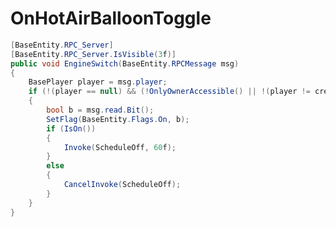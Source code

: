<Badge type="danger" text="Carbon Compatible"/><Badge type="warning" text="Oxide Compatible"/>
# OnHotAirBalloonToggle
```csharp
[BaseEntity.RPC_Server]
[BaseEntity.RPC_Server.IsVisible(3f)]
public void EngineSwitch(BaseEntity.RPCMessage msg)
{
	BasePlayer player = msg.player;
	if (!(player == null) && (!OnlyOwnerAccessible() || !(player != creatorEntity)))
	{
		bool b = msg.read.Bit();
		SetFlag(BaseEntity.Flags.On, b);
		if (IsOn())
		{
			Invoke(ScheduleOff, 60f);
		}
		else
		{
			CancelInvoke(ScheduleOff);
		}
	}
}

```
